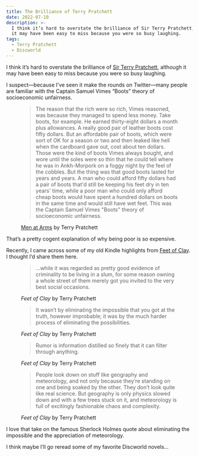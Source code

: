 ```yaml
---
title: The Brilliance of Terry Pratchett
date: 2022-07-10
description: >-
  I think it’s hard to overstate the brilliance of Sir Terry Pratchett, although
  it may have been easy to miss because you were so busy laughing.
tags:
  - Terry Pratchett
  - Discworld
---
```


I think it’s hard to overstate the brilliance of [Sir Terry
Pratchett](https://www.terrypratchettbooks.com/), although it may have been easy
to miss because you were so busy laughing.

I suspect—because I’ve seen it make the rounds on Twitter—many people are
familiar with the Captain Samuel Vimes “Boots” theory of socioeconomic
unfairness.

<figure>
  <blockquote>
    The reason that the rich were so rich, Vimes reasoned, was because they
    managed to spend less money. Take boots, for example. He earned thirty-eight
    dollars a month plus allowances. A really good pair of leather boots cost
    fifty dollars. But an affordable pair of boots, which were sort of OK for a
    season or two and then leaked like hell when the cardboard gave out, cost
    about ten dollars. Those were the kind of boots Vimes always bought, and
    wore until the soles were so thin that he could tell where he was in
    Ankh-Morpork on a foggy night by the feel of the cobbles. But the thing was
    that good boots lasted for years and years. A man who could afford fifty
    dollars had a pair of boots that'd still be keeping his feet dry in ten
    years' time, while a poor man who could only afford cheap boots would have
    spent a hundred dollars on boots in the same time and would still have wet
    feet. This was the Captain Samuel Vimes "Boots" theory of socioeconomic
    unfairness.
  </blockquote>
  <figcaption>
    <a href="https://www.terrypratchettbooks.com/books/men-at-arms/">Men at Arms</a>
    by Terry Pratchett
  </figcaption>
</figure>

That’s a pretty cogent explanation of why being poor is so expensive.

Recently, I came across some of my old Kindle highlights from [Feet of
Clay](https://www.terrypratchettbooks.com/books/feet-of-clay/). I thought I’d
share them here.

<figure>
  <blockquote>
    …while it was regarded as pretty good evidence of criminality to be living in
    a slum, for some reason owning a whole street of them merely got you invited
    to the very best social occasions.
  </blockquote>
  <figcaption>
    <i>Feet of Clay</i> by Terry Pratchett
  </figcaption>
</figure>

<figure>
  <blockquote>
    It wasn’t by eliminating the impossible that you got at the truth, however
    improbable; it was by the much harder process of eliminating the
    possibilities.
  </blockquote>
  <figcaption>
    <i>Feet of Clay</i> by Terry Pratchett
  </figcaption>
</figure>

<figure>
  <blockquote>
    Rumor is information distilled so finely that it can filter through
    anything.
  </blockquote>
  <figcaption>
    <i>Feet of Clay</i> by Terry Pratchett
  </figcaption>
</figure>

<figure>
  <blockquote>
    People look down on stuff like geography and meteorology, and not only
    because they’re standing on one and being soaked by the other. They don’t
    look quite like real science. But geography is only physics slowed down and
    with a few trees stuck on it, and meteorology is full of excitingly
    fashionable chaos and complexity.
  </blockquote>
  <figcaption>
    <i>Feet of Clay</i> by Terry Pratchett
  </figcaption>
</figure>

I love that take on the famous Sherlock Holmes quote about eliminating the
impossible and the appreciation of meteorology.

I think maybe I’ll go reread some of my favorite Discworld novels…
